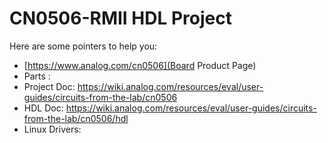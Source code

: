 # CN0506-RMII HDL Project

Here are some pointers to help you:
  * [https://www.analog.com/cn0506](Board Product Page)
  * Parts : []()
  * Project Doc: https://wiki.analog.com/resources/eval/user-guides/circuits-from-the-lab/cn0506
  * HDL Doc: https://wiki.analog.com/resources/eval/user-guides/circuits-from-the-lab/cn0506/hdl
  * Linux Drivers:
